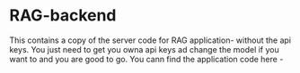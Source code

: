 # RAG-backend
This contains a copy of the server code for RAG application- without the api keys.
You just need to get you owna api keys ad change the model if you want to and you are good to go.
You cann find the application code here -

